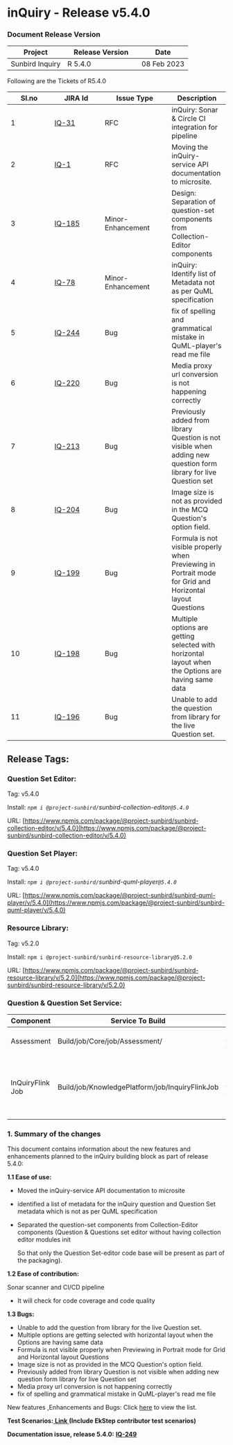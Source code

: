 # inQuiry - Release v5.4.0

### Document Release Version

<table><thead><tr><th>Project</th><th width="155">Release Version</th><th>Date</th></tr></thead><tbody><tr><td>Sunbird Inquiry</td><td>R 5.4.0</td><td>08 Feb 2023</td></tr></tbody></table>

Following are the Tickets of R5.4.0

<table><thead><tr><th width="85">Sl.no</th><th width="100">JIRA Id</th><th width="138">Issue Type</th><th>Description</th></tr></thead><tbody><tr><td>1</td><td><a href="https://project-sunbird.atlassian.net/browse/IQ-31">IQ-31</a></td><td>RFC</td><td>inQuiry: Sonar &#x26; Circle CI integration for pipeline</td></tr><tr><td>2</td><td><a href="https://project-sunbird.atlassian.net/browse/IQ-1">IQ-1</a></td><td>RFC</td><td>Moving the inQuiry-service API documentation to microsite.</td></tr><tr><td>3</td><td><a href="https://project-sunbird.atlassian.net/browse/IQ-185">IQ-185</a></td><td>Minor-Enhancement</td><td>Design: Separation of question-set components from Collection-Editor components</td></tr><tr><td>4</td><td><a href="https://project-sunbird.atlassian.net/browse/IQ-78">IQ-78</a></td><td>Minor-Enhancement</td><td>inQuiry: Identify list of Metadata not as per QuML specification</td></tr><tr><td>5</td><td><a href="https://project-sunbird.atlassian.net/browse/IQ-244">IQ-244</a></td><td>Bug</td><td>fix of spelling and grammatical mistake in QuML-player's read me file</td></tr><tr><td>6</td><td><a href="https://project-sunbird.atlassian.net/browse/IQ-220">IQ-220</a></td><td>Bug</td><td>Media proxy url conversion is not happening correctly</td></tr><tr><td>7</td><td><a href="https://project-sunbird.atlassian.net/browse/IQ-213">IQ-213</a></td><td>Bug</td><td>Previously added from library Question is not visible when adding new question form library for live Question set</td></tr><tr><td>8</td><td><a href="https://project-sunbird.atlassian.net/browse/IQ-204">IQ-204</a></td><td>Bug</td><td>Image size is not as provided in the MCQ Question's option field.</td></tr><tr><td>9</td><td><a href="https://project-sunbird.atlassian.net/browse/IQ-199">IQ-199</a></td><td>Bug</td><td>Formula is not visible properly when Previewing in Portrait mode for Grid and Horizontal layout Questions</td></tr><tr><td>10</td><td><a href="https://project-sunbird.atlassian.net/browse/IQ-198">IQ-198</a></td><td>Bug</td><td>Multiple options are getting selected with horizontal layout when the Options are having same data</td></tr><tr><td>11</td><td><a href="https://project-sunbird.atlassian.net/browse/IQ-196">IQ-196</a></td><td>Bug</td><td>Unable to add the question from library for the live Question set.</td></tr></tbody></table>

## Release Tags:

### Question Set **Editor**:

Tag: v5.4.0

Install: _`npm i @project-sunbird/`sunbird-collection-editor`@5.4.0`_

URL: [https://www.npmjs.com/package/@project-sunbird/sunbird-collection-editor/v/5.4.0](https://www.npmjs.com/package/@project-sunbird/sunbird-collection-editor/v/5.4.0)

### Question Set Player:

Tag: v5.4.0

Install: _`npm i @project-sunbird/`sunbird-quml-player`@5.4.0`_

URL: [https://www.npmjs.com/package/@project-sunbird/sunbird-quml-player/v/5.4.0](https://www.npmjs.com/package/@project-sunbird/sunbird-quml-player/v/5.4.0)

### Resource Library:&#x20;

Tag: v5.2.0

Install: `npm i @project-sunbird/sunbird-resource-library@5.2.0`

URL: [https://www.npmjs.com/package/@project-sunbird/sunbird-resource-library/v/5.2.0](https://www.npmjs.com/package/@project-sunbird/sunbird-resource-library/v/5.2.0)

### Question & Question Set Service:

<table><thead><tr><th width="141">Component</th><th>Service To Build</th><th>Build Tag</th><th width="130">Service To Deploy</th><th>Deploy Tag</th><th width="328">Comment</th></tr></thead><tbody><tr><td>Assessment</td><td>Build/job/Core/job/Assessment/ </td><td><a href="https://github.com/Sunbird-inQuiry/inquiry-api-service/tree/release-5.4.0_RC1">Release-5.4.0_RC1</a></td><td>Deploy/job/dev/job/Kubernetes/job/Assessment/</td><td><a href="https://github.com/project-sunbird/sunbird-devops/tree/release-5.2.0-inquiry_RC1">release-5.2.0-inquiry_RC1</a></td><td>No New Configuration Added</td></tr><tr><td>InQuiryFlink Job</td><td>Build/job/KnowledgePlatform/job/InquiryFlinkJob</td><td><a href="https://github.com/Sunbird-inQuiry/data-pipeline/tree/release-5.2.0_RC3">Release-5.2.0_RC3</a></td><td>Deploy/job/dev/job/KnowledgePlatform/job/InquiryFlinkJob/</td><td><a href="https://github.com/Sunbird-inQuiry/data-pipeline/tree/release-5.2.0_RC3">Release-5.2.0_RC3</a></td><td>Please deploy below jobs:<br><code>async-questionset-publish</code><br><code>questionset-republish</code></td></tr></tbody></table>

### **1. Summary of the changes**

This document contains information about the new features and enhancements planned to the inQuiry building block as part of release 5.4.0:

**1.1 Ease of use:**&#x20;

* Moved the inQuiry-service API documentation to microsite
* identified a list of metadata for the inQuiry question and Question Set metadata which is not as per QuML specification
*   Separated the question-set components from Collection-Editor components (Question & Questions set editor without having collection editor modules init&#x20;

    So that only the Question Set-editor code base will be present as part of the packaging).

**1.2 Ease of contribution:**

&#x20;   Sonar scanner and CI/CD pipeline

* It will check for code coverage and code quality

**1.3 Bugs:**

* Unable to add the question from library for the live Question set.
* Multiple options are getting selected with horizontal layout when the Options are having same data
* Formula is not visible properly when Previewing in Portrait mode for Grid and Horizontal layout Questions
* Image size is not as provided in the MCQ Question's option field.
* Previously added from library Question is not visible when adding new question form library for live Question set
* Media proxy url conversion is not happening correctly
* fix of spelling and grammatical mistake in QuML-player's read me file

New features ,Enhancements and Bugs: Click [here](https://project-sunbird.atlassian.net/issues/?filter=12704) to view the list.&#x20;

**Test Scenarios:**[ **Link** ](https://project-sunbird.atlassian.net/wiki/spaces/SunbirdinQuiry/pages/3270672405/inQuiry+Release+R.5.4.0+Test+Scenarios)**(Include EkStep contributor test scenarios)**

**Documentation issue, release 5.4.0:** [**IQ-249**](https://project-sunbird.atlassian.net/browse/IQ-249)


